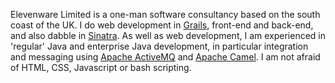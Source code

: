 Elevenware Limited is a one-man software consultancy based on the south coast of the UK. I do web development
in [Grails](http://grails.org), front-end and back-end, and also dabble in [Sinatra](http://sinatrarb.org). As well
as web development, I am experienced in 'regular' Java and enterprise Java development, in particular integration
and messaging using [Apache ActiveMQ](http://activemq.apache.org) and [Apache Camel](http://camel.apache.org). 
I am not afraid of HTML, CSS, Javascript or bash scripting.